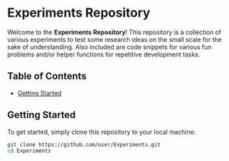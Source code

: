 # Experiments Repository

Welcome to the **Experiments Repository**! This repository is a collection of various experiments to test some research ideas on the small scale for the 
sake of understanding. Also included are code snippets for various fun problems and/or helper functions for repetitive development tasks.

## Table of Contents

- [Getting Started](#getting-started)

## Getting Started

To get started, simply clone this repository to your local machine:

```bash
git clone https://github.com/user/Experiments.git
cd Experiments
```
